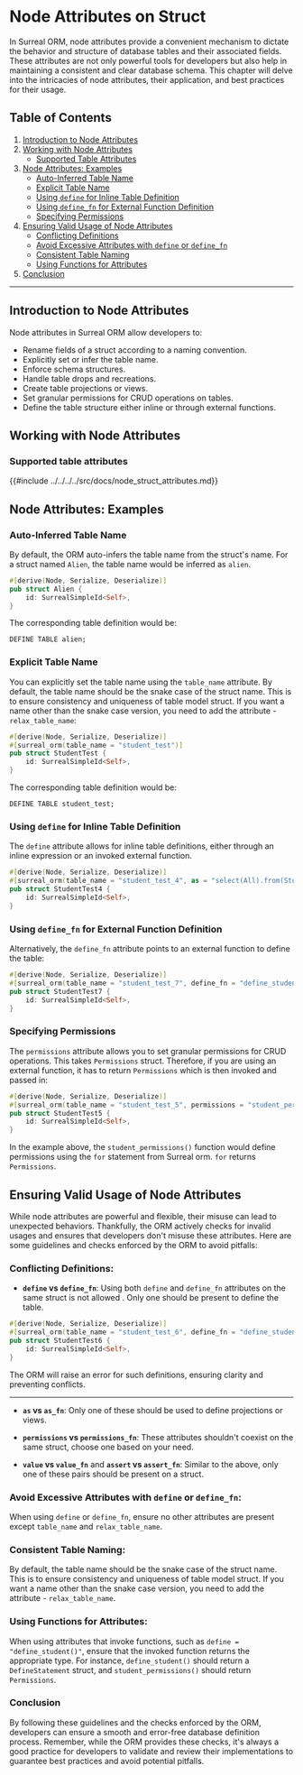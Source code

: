 # Node Attributes on Struct

In Surreal ORM, node attributes provide a convenient mechanism to dictate the
behavior and structure of database tables and their associated fields. These
attributes are not only powerful tools for developers but also help in
maintaining a consistent and clear database schema. This chapter will delve into
the intricacies of node attributes, their application, and best practices for
their usage.

## Table of Contents

1. [Introduction to Node Attributes](#introduction-to-node-attributes)
2. [Working with Node Attributes](#working-with-node-attributes)
   - [Supported Table Attributes](#supported-table-attributes)
3. [Node Attributes: Examples](#node-attributes-examples)
   - [Auto-Inferred Table Name](#auto-inferred-table-name)
   - [Explicit Table Name](#explicit-table-name)
   - [Using `define` for Inline Table Definition](#using-define-for-inline-table-definition)
   - [Using `define_fn` for External Function Definition](#using-define_fn-for-external-function-definition)
   - [Specifying Permissions](#specifying-permissions)
4. [Ensuring Valid Usage of Node Attributes](#ensuring-valid-usage-of-node-attributes)
   - [Conflicting Definitions](#conflicting-definitions)
   - [Avoid Excessive Attributes with `define` or `define_fn`](#avoid-excessive-attributes-with-define-or-define_fn)
   - [Consistent Table Naming](#consistent-table-naming)
   - [Using Functions for Attributes](#using-functions-for-attributes)
5. [Conclusion](#conclusion)

---

## Introduction to Node Attributes

Node attributes in Surreal ORM allow developers to:

- Rename fields of a struct according to a naming convention.
- Explicitly set or infer the table name.
- Enforce schema structures.
- Handle table drops and recreations.
- Create table projections or views.
- Set granular permissions for CRUD operations on tables.
- Define the table structure either inline or through external functions.

## Working with Node Attributes

### Supported table attributes

{{#include ../../../../src/docs/node_struct_attributes.md}}

## Node Attributes: Examples

### Auto-Inferred Table Name

By default, the ORM auto-infers the table name from the struct's name. For a
struct named `Alien`, the table name would be inferred as `alien`.

```rust
#[derive(Node, Serialize, Deserialize)]
pub struct Alien {
    id: SurrealSimpleId<Self>,
}
```

The corresponding table definition would be:

```
DEFINE TABLE alien;
```

### Explicit Table Name

You can explicitly set the table name using the `table_name` attribute. By
default, the table name should be the snake case of the struct name. This is to
ensure consistency and uniqueness of table model struct. If you want a name
other than the snake case version, you need to add the attribute -
`relax_table_name`:

```rust
#[derive(Node, Serialize, Deserialize)]
#[surreal_orm(table_name = "student_test")]
pub struct StudentTest {
    id: SurrealSimpleId<Self>,
}
```

The corresponding table definition would be:

```
DEFINE TABLE student_test;
```

### Using `define` for Inline Table Definition

The `define` attribute allows for inline table definitions, either through an
inline expression or an invoked external function.

```rust
#[derive(Node, Serialize, Deserialize)]
#[surreal_orm(table_name = "student_test_4", as = "select(All).from(Student::table_name())", define = "define_student()")]
pub struct StudentTest4 {
    id: SurrealSimpleId<Self>,
}
```

### Using `define_fn` for External Function Definition

Alternatively, the `define_fn` attribute points to an external function to
define the table:

```rust
#[derive(Node, Serialize, Deserialize)]
#[surreal_orm(table_name = "student_test_7", define_fn = "define_student")]
pub struct StudentTest7 {
    id: SurrealSimpleId<Self>,
}
```

### Specifying Permissions

The `permissions` attribute allows you to set granular permissions for CRUD
operations. This takes `Permissions` struct. Therefore, if you are using an
external function, it has to return `Permissions` which is then invoked and
passed in:

```rust
#[derive(Node, Serialize, Deserialize)]
#[surreal_orm(table_name = "student_test_5", permissions = "student_permissions()")]
pub struct StudentTest5 {
    id: SurrealSimpleId<Self>,
}
```

In the example above, the `student_permissions()` function would define
permissions using the `for` statement from Surreal orm. `for` returns
`Permissions`.

## Ensuring Valid Usage of Node Attributes

While node attributes are powerful and flexible, their misuse can lead to
unexpected behaviors. Thankfully, the ORM actively checks for invalid usages and
ensures that developers don't misuse these attributes. Here are some guidelines
and checks enforced by the ORM to avoid pitfalls:

### **Conflicting Definitions**:

- **`define` vs `define_fn`**: Using both `define` and `define_fn` attributes on
  the same struct is not allowed . Only one should be present to define the
  table.

```rust
#[derive(Node, Serialize, Deserialize)]
#[surreal_orm(table_name = "student_test_6", define_fn = "define_student", define = "define_student()")]
pub struct StudentTest6 {
    id: SurrealSimpleId<Self>,
}
```

The ORM will raise an error for such definitions, ensuring clarity and
preventing conflicts.

---

- **`as` vs `as_fn`**: Only one of these should be used to define projections or
  views.

- **`permissions` vs `permissions_fn`**: These attributes shouldn't coexist on
  the same struct, choose one based on your need.

- **`value` vs `value_fn`** and **`assert` vs `assert_fn`**: Similar to the
  above, only one of these pairs should be present on a struct.

### **Avoid Excessive Attributes with `define` or `define_fn`**:

When using `define` or `define_fn`, ensure no other attributes are present
except `table_name` and `relax_table_name`.

### **Consistent Table Naming**:

By default, the table name should be the snake case of the struct name. This is
to ensure consistency and uniqueness of table model struct. If you want a name
other than the snake case version, you need to add the attribute -
`relax_table_name`.

### **Using Functions for Attributes**:

When using attributes that invoke functions, such as
`define = "define_student()"`, ensure that the invoked function returns the
appropriate type. For instance, `define_student()` should return a
`DefineStatement` struct, and `student_permissions()` should return
`Permissions`.

### Conclusion

By following these guidelines and the checks enforced by the ORM, developers can
ensure a smooth and error-free database definition process. Remember, while the
ORM provides these checks, it's always a good practice for developers to
validate and review their implementations to guarantee best practices and avoid
potential pitfalls.
